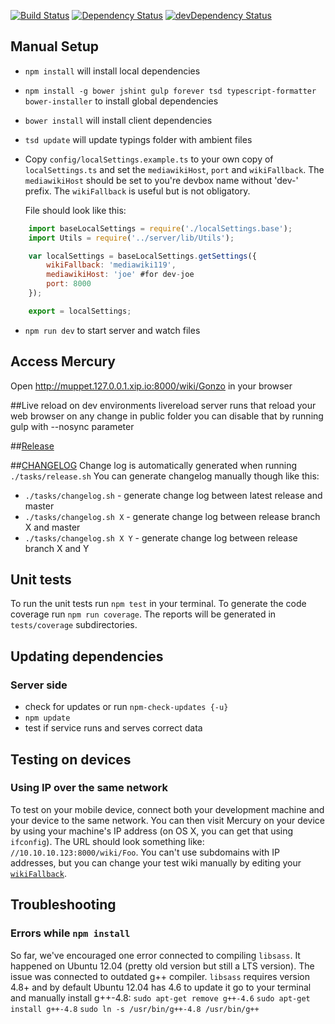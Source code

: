 [![Build Status](https://travis-ci.org/Wikia/mercury.svg)](https://travis-ci.org/Wikia/mercury)
[![Dependency Status](https://david-dm.org/Wikia/mercury.svg)](https://david-dm.org/Wikia/mercury)
[![devDependency Status](https://david-dm.org/Wikia/mercury/dev-status.svg)](https://david-dm.org/Wikia/mercury#info=devDependencies)

## Manual Setup
* `npm install` will install local dependencies
* `npm install -g bower jshint gulp forever tsd typescript-formatter bower-installer` to install global dependencies
* `bower install` will install client dependencies
* `tsd update` will update typings folder with ambient files
* Copy `config/localSettings.example.ts` to your own copy of `localSettings.ts` and set the `mediawikiHost`, `port` and `wikiFallback`.
    The `mediawikiHost` should be set to you're devbox name without 'dev-' prefix.
    The `wikiFallback` is useful but is not obligatory.

    File should look like this:
``` javascript
    import baseLocalSettings = require('./localSettings.base');
    import Utils = require('../server/lib/Utils');

    var localSettings = baseLocalSettings.getSettings({
        wikiFallback: 'mediawiki119',
        mediawikiHost: 'joe' #for dev-joe
        port: 8000
    });

    export = localSettings;
```
* `npm run dev` to start server and watch files

## Access Mercury
Open http://muppet.127.0.0.1.xip.io:8000/wiki/Gonzo in your browser

##Live reload
on dev environments livereload server runs that reload your web browser on any change in public folder
you can disable that by running gulp with --nosync parameter

##[Release](https://one.wikia-inc.com/wiki/Mercury/Release)

##[CHANGELOG](https://github.com/Wikia/mercury/blob/master/CHANGELOG.md)
Change log is automatically generated when running `./tasks/release.sh`
You can generate changelog manually though like this:

* `./tasks/changelog.sh` - generate change log between latest release and master
* `./tasks/changelog.sh X` - generate change log between release branch X and master
* `./tasks/changelog.sh X Y` - generate change log between release branch X and Y

## Unit tests

To run the unit tests run `npm test` in your terminal.
To generate the code coverage run `npm run coverage`. The reports will be generated in `tests/coverage` subdirectories.

## Updating dependencies
### Server side
* check for updates or run `npm-check-updates {-u}`
* `npm update`
* test if service runs and serves correct data

## Testing on devices
### Using IP over the same network
To test on your mobile device, connect both your development machine and your device to the same network. You can then visit Mercury on your device by using your machine's IP address (on OS X, you can get that using `ifconfig`). The URL should look something like: `//10.10.10.123:8000/wiki/Foo`. You can't use subdomains with IP addresses, but you can change your test wiki manually by editing your [`wikiFallback`](https://github.com/Wikia/mercury/blob/master/config/localSettings.base.ts#L28).

## Troubleshooting
### Errors while `npm install`
So far, we've encouraged one error connected to compiling `libsass`. It happened on Ubuntu 12.04 (pretty old version but still a LTS version). The issue was connected to outdated g++ compiler. `libsass` requires version 4.8+ and by default Ubuntu 12.04 has 4.6 to update it go to your terminal and manually install g++-4.8:
`sudo apt-get remove g++-4.6`
`sudo apt-get install g++-4.8`
`sudo ln -s /usr/bin/g++-4.8 /usr/bin/g++`
